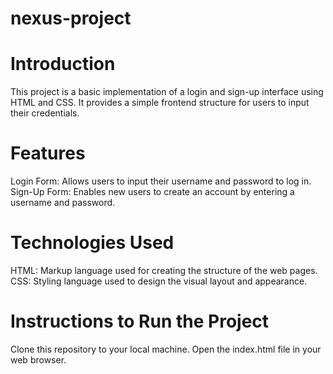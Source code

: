 # nexus-project
# Introduction
This project is a basic implementation of a login and sign-up interface using HTML and CSS. It provides a simple frontend structure for users to input their credentials.

# Features
 Login Form:  Allows users to input their username and password to log in.
Sign-Up Form: Enables new users to create an account by entering a username and password.
# Technologies Used
HTML: Markup language used for creating the structure of the web pages.
CSS: Styling language used to design the visual layout and appearance.
# Instructions to Run the Project
Clone this repository to your local machine.
Open the index.html file in your web browser.